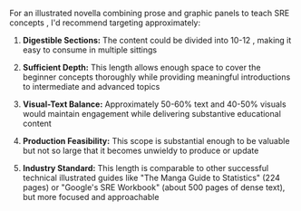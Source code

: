 For an illustrated novella combining prose and graphic panels to teach SRE concepts , I'd recommend targeting approximately:


1. **Digestible Sections:** The content could be divided into 10-12 , making it easy to consume in multiple sittings

2. **Sufficient Depth:** This length allows enough space to cover the beginner concepts thoroughly while providing meaningful introductions to intermediate and advanced topics

3. **Visual-Text Balance:** Approximately 50-60% text and 40-50% visuals would maintain engagement while delivering substantive educational content

4. **Production Feasibility:** This scope is substantial enough to be valuable but not so large that it becomes unwieldy to produce or update

5. **Industry Standard:** This length is comparable to other successful technical illustrated guides like "The Manga Guide to Statistics" (224 pages) or "Google's SRE Workbook" (about 500 pages of dense text), but more focused and approachable

